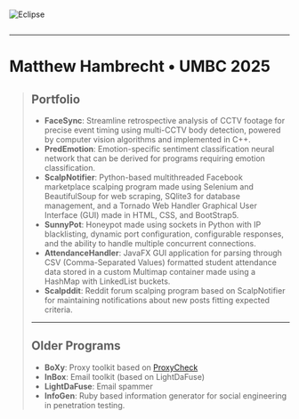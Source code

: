 ```
```
![Eclipse](https://i.imgur.com/zHIJClh.gif)
```
```

---
# Matthew Hambrecht   •   UMBC 2025

> ## Portfolio
> - **FaceSync**: Streamline retrospective analysis of CCTV footage for precise event timing using multi-CCTV body detection, powered by computer vision algorithms and implemented in C++.
> - **PredEmotion**: Emotion-specific sentiment classification neural network that can be derived for programs requiring emotion classification.
> - **ScalpNotifier**: Python-based multithreaded Facebook marketplace scalping program made using Selenium and BeautifulSoup for web scraping, SQlite3 for database management, and a Tornado Web Handler Graphical User Interface (GUI) made in HTML, CSS, and BootStrap5.
> - **SunnyPot**: Honeypot made using sockets in Python with IP blacklisting, dynamic port configuration, configurable responses, and the ability to handle multiple concurrent connections.
> - **AttendanceHandler**: JavaFX GUI application for parsing through CSV (Comma-Separated Values) formatted student attendance data stored in a custom Multimap container made using a HashMap with LinkedList buckets. 
> - **Scalpddit**: Reddit forum scalping program based on ScalpNotifier for maintaining notifications about new posts fitting expected criteria.
> ---
> ## Older Programs
> - **BoXy**: Proxy toolkit based on [ProxyCheck](http://www.corpit.ru/mjt/proxycheck)
> - **InBox**: Email toolkit (based on LightDaFuse)
> - **LightDaFuse**: Email spammer
> - **InfoGen**: Ruby based information generator for social engineering in penetration testing.
